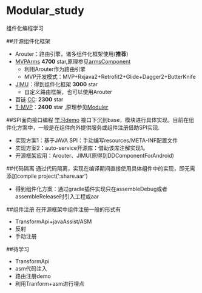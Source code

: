 # Modular_study
组件化编程学习

##开源组件化框架

- Arouter：路由引擎，诸多组件化框架使用(**推荐**)
- [MVPArms](https://github.com/JessYanCoding/MVPArms)  **4700** star,原理参见[armsComponent](https://github.com/JessYanCoding/ArmsComponent)
   - 利用Arouter作为路由引擎
   - MVP开发模式：MVP+Rxjava2+Retrofit2+Glide+Dagger2+ButterKnife
- [JIMU](https://github.com/mqzhangw/JIMU)：得到组件化框架 **3000** star
   - 自定义路由框架，也可以使用Arouter
- 百链 [CC](https://github.com/luckybilly/CC): **2300** star
- [T-MVP](https://github.com/north2016/T-MVP)：**2400** star ,原理参见[Moduler](https://github.com/north2016/Moduler)


##SPI面向接口编程 [学习demo](https://github.com/kithan/autoService)
接口下沉到base，模块进行具体实现。目前在组件化方案中，一般是在组件向外提供服务或组件注册借助SPI实现.

- 实现方案1：基于JAVA SPI：手动编写resources/META-INF配置文件
- 实现方案2：auto-service开源库：借助该库注解实现1。
- 开源框架应用：Arouter、JIMU(原得到DDComponentForAndroid)

##代码隔离
通过代码隔离，实现在编译期间直接使用具体组件中的实现，即无需添加compile project(':share.aar')
		     
- 得到组件化方案：通过gradle插件实现只在assembleDebug或者assembleRelease时引入工程或aar


##组件注册
在开源框架中组件注册一般的形式有
  - TransformApi+javaAssist/ASM
  - 反射
  - 手动注册
 
 ##待学习
   - TransformApi
   - asm代码注入
   - 路由注册demo
   - 利用Tranform+asm进行埋点
 
